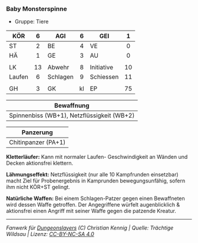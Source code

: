 ### Baby Monsterspinne

- Gruppe: Tiere

| KÖR    |  6  | AGI      |  6  | GEI        |  1  |
| ------ | :-: | -------- | :-: | ---------- | :-: |
| ST     |  2  | BE       |  4  | VE         |  0  |
| HÄ     |  1  | GE       |  3  | AU         |  0  |
|        |     |          |     |            |     |
| LK     | 13  | Abwehr   |  8  | Initiative | 10  |
| Laufen |  6  | Schlagen |  9  | Schiessen  | 11  |
|        |     |          |     |            |     |
| GH     |  3  | GK       | kl  | EP         | 75  |

|                 Bewaffnung                 |
| :----------------------------------------: |
| Spinnenbiss (WB+1), Netzflüssigkeit (WB+2) |

|      Panzerung      |
| :-----------------: |
| Chitinpanzer (PA+1) |

**Kletterläufer:** Kann mit normaler Laufen- Geschwindigkeit an Wänden und Decken aktionsfrei klettern.

**Lähmungseffekt:** Netzflüssigkeit (nur alle 10 Kampfrunden einsetzbar) macht Ziel für Probenergebnis in Kamprunden bewegungsunfähig, sofern ihm nicht KÖR+ST gelingt.

**Natürliche Waffen:** Bei einem Schlagen-Patzer gegen einen Bewaffneten wird dessen Waffe getroffen. Der Angegriffene würfelt augenblicklich & aktionsfrei einen Angriff mit seiner Waffe gegen die patzende Kreatur.

---

_Fanwerk für [Dungeonslayers](https://www.dungeonslayers.net/) (C) Christian Kennig | Quelle: Trächtige Wildsau | Lizenz: [CC-BY-NC-SA 4.0](https://creativecommons.org/licenses/by-nc-sa/4.0/deed.de)_
